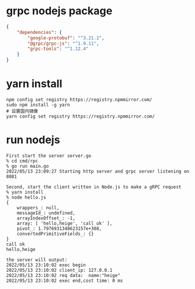 # grpc nodejs package
```json
{
    "dependencies": {
        "google-protobuf": "^3.21.2",
        "@grpc/grpc-js": "^1.9.11",
        "grpc-tools": "^1.12.4"
    }
}
```

# yarn install
```shell
npm config set registry https://registry.npmmirror.com/ 
sudo npm install -g yarn
# 设置国内镜像
yarn config set registry https://registry.npmmirror.com/
```

# run nodejs

    First start the server server.go
    % cd cmd/rpc
    % go run main.go
    2022/05/13 23:09:27 Starting http server and grpc server listening on 8081

    Second, start the client written in Node.js to make a gRPC request
    % yarn install
    % node hello.js
    {
        wrappers_: null,
        messageId_: undefined,
        arrayIndexOffset_: -1,
        array: [ 'hello,heige', 'call ok' ],
        pivot_: 1.7976931348623157e+308,
        convertedPrimitiveFields_: {}
    }
    call ok
    hello,heige
    
    the server will output:
    2022/05/13 23:10:02 exec begin
    2022/05/13 23:10:02 client_ip: 127.0.0.1
    2022/05/13 23:10:02 req data:  name:"heige"
    2022/05/13 23:10:02 exec end,cost time: 0 ms
